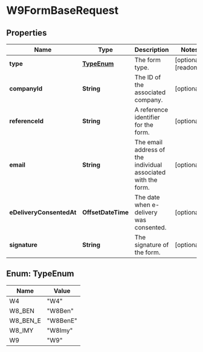 

# W9FormBaseRequest


## Properties

| Name | Type | Description | Notes |
|------------ | ------------- | ------------- | -------------|
|**type** | [**TypeEnum**](#TypeEnum) | The form type. |  [optional] [readonly] |
|**companyId** | **String** | The ID of the associated company. |  [optional] |
|**referenceId** | **String** | A reference identifier for the form. |  [optional] |
|**email** | **String** | The email address of the individual associated with the form. |  [optional] |
|**eDeliveryConsentedAt** | **OffsetDateTime** | The date when e-delivery was consented. |  [optional] |
|**signature** | **String** | The signature of the form. |  [optional] |



## Enum: TypeEnum

| Name | Value |
|---- | -----|
| W4 | &quot;W4&quot; |
| W8_BEN | &quot;W8Ben&quot; |
| W8_BEN_E | &quot;W8BenE&quot; |
| W8_IMY | &quot;W8Imy&quot; |
| W9 | &quot;W9&quot; |



